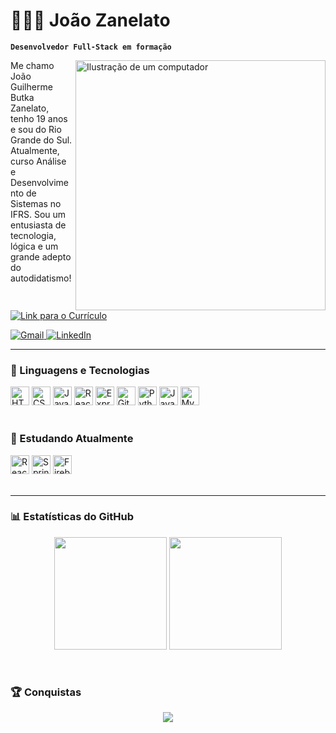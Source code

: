# 👩🏻‍💻 João Zanelato

**`Desenvolvedor Full-Stack em formação`**

<img src="https://raw.githubusercontent.com/MicaelliMedeiros/micaellimedeiros/master/image/computer-illustration.png" alt="Ilustração de um computador" min-width="400px" max-width="400px" width="400px" align="right">

<p align="left">
  Me chamo João Guilherme Butka Zanelato, tenho 19 anos e sou do Rio Grande do Sul. Atualmente, curso Análise e Desenvolvimento de Sistemas no IFRS. Sou um entusiasta de tecnologia, lógica e um grande adepto do autodidatismo!
</p>

<p align="left">
  <a href="https://github.com/JoaoZanelato/joaozanelato/blob/main/João%20Guilherme%20Butka%20Zanelato%20(1).pdf" title="Currículo">
    <img src="https://img.shields.io/badge/Acessar-CV-blue?style=for-the-badge" alt="Link para o Currículo"/>
  </a>
</p>

<p align="left">
  <a href="mailto:jgbzanelato@gmail.com" title="Gmail">
    <img src="https://img.shields.io/badge/-Gmail-FF0000?style=flat-square&logo=gmail&logoColor=white" alt="Gmail"/>
  </a>
  
  <a href="https://www.linkedin.com/in/joaozanelato24" title="LinkedIn">
    <img src="https://img.shields.io/badge/-LinkedIn-0e76a8?style=flat-square&logo=Linkedin&logoColor=white" alt="LinkedIn"/>
  </a>
</p>

---

### 🚀 Linguagens e Tecnologias

<div align="left">
  <img alt="HTML" title="HTML" width="30px" src="https://cdn.jsdelivr.net/gh/devicons/devicon@latest/icons/html5/html5-original.svg" />
  <img alt="CSS" title="CSS" width="30px" src="https://cdn.jsdelivr.net/gh/devicons/devicon@latest/icons/css3/css3-original.svg" />
  <img alt="JavaScript" title="JavaScript" width="30px" src="https://cdn.jsdelivr.net/gh/devicons/devicon@latest/icons/javascript/javascript-original.svg" />
  <img alt="React" title="React" width="30px" src="https://cdn.jsdelivr.net/gh/devicons/devicon@latest/icons/react/react-original.svg" />
  <img alt="Express" title="React" width="30px" src="https://cdn.jsdelivr.net/gh/devicons/devicon@latest/icons/express/express-original.svg" />
  <img alt="Git" title="Git" width="30px" src="https://cdn.jsdelivr.net/gh/devicons/devicon@latest/icons/git/git-original.svg" />
  <img alt="Python" title="Python" width="30px" src="https://cdn.jsdelivr.net/gh/devicons/devicon@latest/icons/python/python-original.svg" />
  <img alt="Java" title="Java" width="30px" src="https://cdn.jsdelivr.net/gh/devicons/devicon@latest/icons/java/java-original.svg" />
  <img alt="MySQL" title="MySQL" width="30px" src="https://cdn.jsdelivr.net/gh/devicons/devicon@latest/icons/mysql/mysql-original.svg" />
</div>

<br/>

### 📖 Estudando Atualmente

<div align="left">
  <img alt="React" title="React" width="30px" src="https://cdn.jsdelivr.net/gh/devicons/devicon@latest/icons/react/react-original.svg" />
  <img alt="Spring" title="Spring" width="30px" src="https://cdn.jsdelivr.net/gh/devicons/devicon@latest/icons/spring/spring-original.svg" />
  <img alt="Firebase" title="Firebase" width="30px" src="https://cdn.jsdelivr.net/gh/devicons/devicon@latest/icons/firebase/firebase-original.svg" />
</div>

<br/>

---

### 📊 Estatísticas do GitHub

<p align="center">
  <img height="180em" src="https://github-readme-stats.vercel.app/api?username=joaozanelato&show_icons=true&theme=tokyonight&include_all_commits=true&locale=pt-br" />
  <img height="180em" src="https://github-readme-stats.vercel.app/api/top-langs/?username=joaozanelato&theme=tokyonight&layout=compact&custom_title=Top%20Linguagens&langs_count=9" />
</p>

<br/>

### 🏆 Conquistas

<p align="center">
  <img src="https://github-profile-trophy.vercel.app/?username=joaozanelato&column=7&theme=darkhub&no-frame=true&no-bg=true" />
</p>
